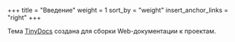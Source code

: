 +++
title = "Введение"
weight = 1
sort_by = "weight"
insert_anchor_links = "right"
+++

Тема [TinyDocs](https://github.com/lebe-dev/tinydocs-zola-theme) создана для сборки Web-документации к проектам.